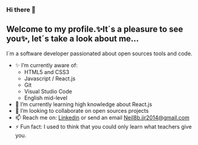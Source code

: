 ### Hi there 👋


## Welcome to my profile.✨It´s a pleasure to see you✨, let´s take a look about me...

I´m a software developer passionated about open sources tools and code.

- ✨ I’m currently aware of: 
  - HTML5 and CSS3
  - Javascript / React.js
  - Git
  - Visual Studio Code
  - English mid-level
- 🌱 I’m currently learning high knowledge about React.js
- 👯 I’m looking to collaborate on open sources projects
- 📫 Reach me on: [Linkedin](https://www.linkedin.com/in/neil-alvarez-garcia-655639212/) or send an email Neil8b.jjr2014@gmail.com
- ⚡ Fun fact: I used to think that you could only learn what teachers give you.

